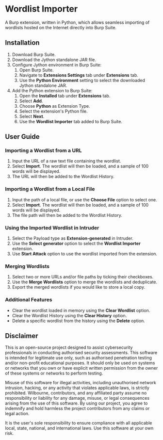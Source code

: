 <h1>Wordlist Importer</h1>

 A Burp extension, written in Python, which allows seamless importing of wordlists hosted on the Internet directly into Burp Suite.

<h2>Installation</h2>
<ol>
  <li>Download Burp Suite.</li>
  <li>Download the Jython standalone JAR file.</li>
  <li>
    Configure Jython environment in Burp Suite:
    <ol>
      <li>Open Burp Suite.</li>
      <li>Navigate to <strong>Extensions Settings</strong> tab under <strong>Extensions</strong> tab.</li>
      <li>Use the <strong>Python Environment</strong> setting to select the downloaded Jython standalone JAR.</li>
    </ol>
  </li>
  <li>
    Add the Python extension to Burp Suite:
    <ol>
      <li>Open the <strong>Installed</strong> tab under <strong>Extensions</strong> tab.</li>
      <li>Select <strong>Add</strong>.</li>
      <li>Choose <strong>Python</strong> as Extension Type.</li>
      <li>Select the extension's Python file.</li>
      <li>Select <strong>Next</strong>.</li>
      <li>Use the <strong>Wordlist Importer</strong> tab added to Burp Suite.</li>
    </ol>
  </li>
</ol>

<h2>User Guide</h2>

<h3>Importing a Wordlist from a URL</h3>
<ol>
  <li>Input the URL of a raw text file containing the wordlist.</li>
  <li>Select <strong>Import</strong>. The wordlist will then be loaded, and a sample of 100 words will be displayed.</li>
  <li>The URL will then be added to the Wordlist History.</li>
</ol>

<h3>Importing a Wordlist from a Local File</h3>
<ol>
  <li>Input the path of a local file, or use the <strong>Choose File</strong> option to select one.</li>
  <li>Select <strong>Import</strong>. The wordlist will then be loaded, and a sample of 100 words will be displayed.</li>
  <li>The file path will then be added to the Wordlist History.</li>
</ol>

<h3>Using the Imported Wordlist in Intruder</h3>
<ol>
  <li>Select the Payload type as <strong>Extension-generated</strong> in Intruder.</li>
  <li>Use the <strong>Select generator</strong> option to select the <strong>Wordlist Importer</strong> extension.</li>
  <li>Use <strong>Start Attack</strong> option to use the wordlist imported from the extension.</li>
</ol>

<h3>Merging Wordlists</h3>
<ol>
  <li>Select two or more URLs and/or file paths by ticking their checkboxes.</li>
  <li>Use the <strong>Merge Wordlists</strong> option to merge the wordlists and deduplicate.</li>
  <li>Export the merged wordlists if you would like to store a local copy.</li>
</ol>

<h3>Additional Features</h3>
<ul>
  <li>Clear the wordlist loaded in memory using the <strong>Clear Wordlist</strong> option.</li>
  <li>Clear the Wordlist History using the <strong>Clear History</strong> option.</li>
  <li>Delete a specific wordlist from the history using the <strong>Delete</strong> option.</li>
</ul>


<h2>Disclaimer</h2>
<p>This is an open-source project designed to assist cybersecurity professionals in conducting authorised security assessments. This software is intended for legitimate use only, such as authorised penetration testing and/or non-profit educational purposes. It should only be used on systems or networks that you own or have explicit written permission from the owner of these systems or networks to perform testing.</p>

<p>Misuse of this software for illegal activities, including unauthorised network intrusion, hacking, or any activity that violates applicable laws, is strictly prohibited. Wilbourne, contributors, and any affiliated party assume no responsibility or liability for any damage, misuse, or legal consequences arising from the use of this software. By using our project, you agree to indemnify and hold harmless the project contributors from any claims or legal action.</p>

<p>It is the user's sole responsibility to ensure compliance with all applicable local, state, national, and international laws. Use this software at your own risk.</p>
